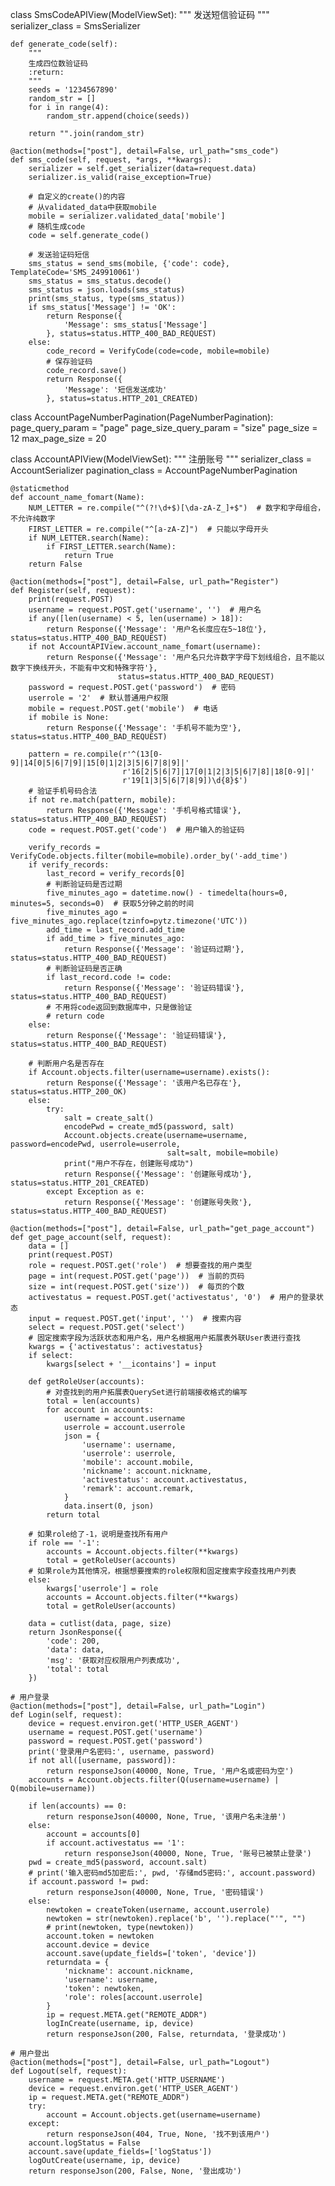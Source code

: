 class SmsCodeAPIView(ModelViewSet):
    """
    发送短信验证码
    """
    serializer_class = SmsSerializer

    def generate_code(self):
        """
        生成四位数验证码
        :return:
        """
        seeds = '1234567890'
        random_str = []
        for i in range(4):
            random_str.append(choice(seeds))

        return "".join(random_str)

    @action(methods=["post"], detail=False, url_path="sms_code")
    def sms_code(self, request, *args, **kwargs):
        serializer = self.get_serializer(data=request.data)
        serializer.is_valid(raise_exception=True)

        # 自定义的create()的内容
        # 从validated_data中获取mobile
        mobile = serializer.validated_data['mobile']
        # 随机生成code
        code = self.generate_code()

        # 发送验证码短信
        sms_status = send_sms(mobile, {'code': code}, TemplateCode='SMS_249910061')
        sms_status = sms_status.decode()
        sms_status = json.loads(sms_status)
        print(sms_status, type(sms_status))
        if sms_status['Message'] != 'OK':
            return Response({
                'Message': sms_status['Message']
            }, status=status.HTTP_400_BAD_REQUEST)
        else:
            code_record = VerifyCode(code=code, mobile=mobile)
            # 保存验证码
            code_record.save()
            return Response({
                'Message': '短信发送成功'
            }, status=status.HTTP_201_CREATED)

class AccountPageNumberPagination(PageNumberPagination):
    page_query_param = "page"
    page_size_query_param = "size"
    page_size = 12
    max_page_size = 20

class AccountAPIView(ModelViewSet):
    """
    注册账号
    """
    serializer_class = AccountSerializer
    pagination_class = AccountPageNumberPagination

    @staticmethod
    def account_name_fomart(Name):
        NUM_LETTER = re.compile("^(?!\d+$)[\da-zA-Z_]+$")  # 数字和字母组合，不允许纯数字
        FIRST_LETTER = re.compile("^[a-zA-Z]")  # 只能以字母开头
        if NUM_LETTER.search(Name):
            if FIRST_LETTER.search(Name):
                return True
        return False

    @action(methods=["post"], detail=False, url_path="Register")
    def Register(self, request):
        print(request.POST)
        username = request.POST.get('username', '')  # 用户名
        if any([len(username) < 5, len(username) > 18]):
            return Response({'Message': '用户名长度应在5~18位'}, status=status.HTTP_400_BAD_REQUEST)
        if not AccountAPIView.account_name_fomart(username):
            return Response({'Message': '用户名只允许数字字母下划线组合，且不能以数字下换线开头，不能有中文和特殊字符'},
                            status=status.HTTP_400_BAD_REQUEST)
        password = request.POST.get('password')  # 密码
        userrole = '2'  # 默认普通用户权限
        mobile = request.POST.get('mobile')  # 电话
        if mobile is None:
            return Response({'Message': '手机号不能为空'}, status=status.HTTP_400_BAD_REQUEST)

        pattern = re.compile(r'^(13[0-9]|14[0|5|6|7|9]|15[0|1|2|3|5|6|7|8|9]|'
                             r'16[2|5|6|7]|17[0|1|2|3|5|6|7|8]|18[0-9]|'
                             r'19[1|3|5|6|7|8|9])\d{8}$')
        # 验证手机号码合法
        if not re.match(pattern, mobile):
            return Response({'Message': '手机号格式错误'}, status=status.HTTP_400_BAD_REQUEST)
        code = request.POST.get('code')  # 用户输入的验证码

        verify_records = VerifyCode.objects.filter(mobile=mobile).order_by('-add_time')
        if verify_records:
            last_record = verify_records[0]
            # 判断验证码是否过期
            five_minutes_ago = datetime.now() - timedelta(hours=0, minutes=5, seconds=0)  # 获取5分钟之前的时间
            five_minutes_ago = five_minutes_ago.replace(tzinfo=pytz.timezone('UTC'))
            add_time = last_record.add_time
            if add_time > five_minutes_ago:
                return Response({'Message': '验证码过期'}, status=status.HTTP_400_BAD_REQUEST)
            # 判断验证码是否正确
            if last_record.code != code:
                return Response({'Message': '验证码错误'}, status=status.HTTP_400_BAD_REQUEST)
            # 不用将code返回到数据库中，只是做验证
            # return code
        else:
            return Response({'Message': '验证码错误'}, status=status.HTTP_400_BAD_REQUEST)

        # 判断用户名是否存在
        if Account.objects.filter(username=username).exists():
            return Response({'Message': '该用户名已存在'}, status=status.HTTP_200_OK)
        else:
            try:
                salt = create_salt()
                encodePwd = create_md5(password, salt)
                Account.objects.create(username=username, password=encodePwd, userrole=userrole,
                                       salt=salt, mobile=mobile)
                print("用户不存在，创建账号成功")
                return Response({'Message': '创建账号成功'}, status=status.HTTP_201_CREATED)
            except Exception as e:
                return Response({'Message': '创建账号失败'}, status=status.HTTP_400_BAD_REQUEST)

    @action(methods=["post"], detail=False, url_path="get_page_account")
    def get_page_account(self, request):
        data = []
        print(request.POST)
        role = request.POST.get('role')  # 想要查找的用户类型
        page = int(request.POST.get('page'))  # 当前的页码
        size = int(request.POST.get('size'))  # 每页的个数
        activestatus = request.POST.get('activestatus', '0')  # 用户的登录状态
        input = request.POST.get('input', '')  # 搜索内容
        select = request.POST.get('select')
        # 固定搜索字段为活跃状态和用户名，用户名根据用户拓展表外联User表进行查找
        kwargs = {'activestatus': activestatus}
        if select:
            kwargs[select + '__icontains'] = input

        def getRoleUser(accounts):
            # 对查找到的用户拓展表QuerySet进行前端接收格式的编写
            total = len(accounts)
            for account in accounts:
                username = account.username
                userrole = account.userrole
                json = {
                    'username': username,
                    'userrole': userrole,
                    'mobile': account.mobile,
                    'nickname': account.nickname,
                    'activestatus': account.activestatus,
                    'remark': account.remark,
                }
                data.insert(0, json)
            return total

        # 如果role给了-1，说明是查找所有用户
        if role == '-1':
            accounts = Account.objects.filter(**kwargs)
            total = getRoleUser(accounts)
        # 如果role为其他情况，根据想要搜索的role权限和固定搜索字段查找用户列表
        else:
            kwargs['userrole'] = role
            accounts = Account.objects.filter(**kwargs)
            total = getRoleUser(accounts)

        data = cutlist(data, page, size)
        return JsonResponse({
            'code': 200,
            'data': data,
            'msg': '获取对应权限用户列表成功',
            'total': total
        })

    # 用户登录
    @action(methods=["post"], detail=False, url_path="Login")
    def Login(self, request):
        device = request.environ.get('HTTP_USER_AGENT')
        username = request.POST.get('username')
        password = request.POST.get('password')
        print('登录用户名密码:', username, password)
        if not all([username, password]):
            return responseJson(40000, None, True, '用户名或密码为空')
        accounts = Account.objects.filter(Q(username=username) | Q(mobile=username))

        if len(accounts) == 0:
            return responseJson(40000, None, True, '该用户名未注册')
        else:
            account = accounts[0]
            if account.activestatus == '1':
                return responseJson(40000, None, True, '账号已被禁止登录')
        pwd = create_md5(password, account.salt)
        # print('输入密码md5加密后:', pwd, '存储md5密码:', account.password)
        if account.password != pwd:
            return responseJson(40000, None, True, '密码错误')
        else:
            newtoken = createToken(username, account.userrole)
            newtoken = str(newtoken).replace('b', '').replace("'", "")
            # print(newtoken, type(newtoken))
            account.token = newtoken
            account.device = device
            account.save(update_fields=['token', 'device'])
            returndata = {
                'nickname': account.nickname,
                'username': username,
                'token': newtoken,
                'role': roles[account.userrole]
            }
            ip = request.META.get("REMOTE_ADDR")
            logInCreate(username, ip, device)
            return responseJson(200, False, returndata, '登录成功')

    # 用户登出
    @action(methods=["post"], detail=False, url_path="Logout")
    def Logout(self, request):
        username = request.META.get('HTTP_USERNAME')
        device = request.environ.get('HTTP_USER_AGENT')
        ip = request.META.get("REMOTE_ADDR")
        try:
            account = Account.objects.get(username=username)
        except:
            return responseJson(404, True, None, '找不到该用户')
        account.logStatus = False
        account.save(update_fields=['logStatus'])
        logOutCreate(username, ip, device)
        return responseJson(200, False, None, '登出成功')